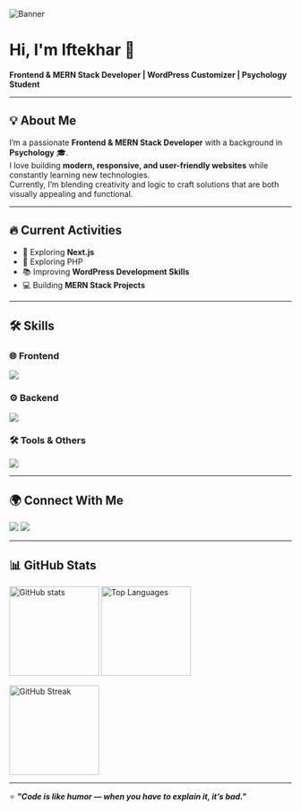 

<!-- Banner -->
![Banner](https://i.ibb.co.com/nVPpDyx/Beige-Brown-Simple-Personal-Linked-In-Banner.png)  
<!-- Replace with your own banner direct link -->

# Hi, I'm **Iftekhar** 👋  
**Frontend & MERN Stack Developer | WordPress Customizer | Psychology Student**

---

## 💡 About Me  
I’m a passionate **Frontend & MERN Stack Developer** with a background in **Psychology** 🎓.  
I love building **modern, responsive, and user-friendly websites** while constantly learning new technologies.  
Currently, I’m blending creativity and logic to craft solutions that are both visually appealing and functional.  

---

## 🔥 Current Activities  
- 🚀 Exploring **Next.js**
- 🚀 Exploring PHP 
- 📚 Improving **WordPress Development Skills**  
- 💻 Building **MERN Stack Projects**  

---

## 🛠 Skills  

### 🌐 Frontend  
<p>
  <img src="https://skillicons.dev/icons?i=html,css,tailwind,js,react,nextjs,bootstrap,jquery" />
</p>

### ⚙️ Backend  
<p>
  <img src="https://skillicons.dev/icons?i=nodejs,express,mongodb" />
</p>

### 🛠 Tools & Others  
<p>
  <img src="https://skillicons.dev/icons?i=git,github,vscode,firebase,figma,stripe" />
</p>

---

## 🌍 Connect With Me  
<p>
  <a href="https://github.com/Iftekhar-007" target="_blank"><img src="https://skillicons.dev/icons?i=github" /></a>
  <a href="https://www.linkedin.com/in/md-iftekhar7" target="_blank"><img src="https://skillicons.dev/icons?i=linkedin" /></a>
</p>

---

## 📊 GitHub Stats  
<p>
  <img src="https://github-readme-stats.vercel.app/api?username=Iftekhar-007&show_icons=true&theme=tokyonight" alt="GitHub stats" height="160"/>
  <img src="https://github-readme-stats.vercel.app/api/top-langs/?username=Iftekhar-007&layout=compact&theme=tokyonight" alt="Top Languages" height="160"/>
</p>



<p>
  <img src="https://github-readme-streak-stats.herokuapp.com/?user=Iftekhar-007&theme=tokyonight" alt="GitHub Streak" height="160"/>
</p>

---

⭐ **_"Code is like humor — when you have to explain it, it’s bad."_**  

